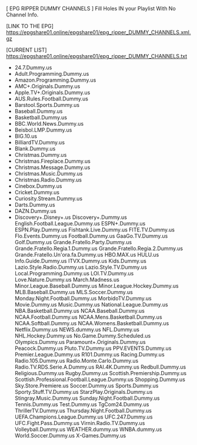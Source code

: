 [ EPG RIPPER DUMMY CHANNELS ]
Fill Holes IN your Playlist With No Channel Info.

[LINK TO THE EPG]
https://epgshare01.online/epgshare01/epg_ripper_DUMMY_CHANNELS.xml.gz

[CURRENT LIST]
https://epgshare01.online/epgshare01/epg_ripper_DUMMY_CHANNELS.txt

- 24.7.Dummy.us
- Adult.Programming.Dummy.us
- Amazon.Programming.Dummy.us
- AMC+.Originals.Dummy.us
- Apple.TV+.Originals.Dummy.us
- AUS.Rules.Football.Dummy.us
- Barstool.Sports.Dummy.us
- Baseball.Dummy.us
- Basketball.Dummy.us
- BBC.World.News.Dummy.us
- Beisbol.LMP.Dummy.us
- BIG.10.us
- BilliardTV.Dummy.us
- Blank.Dummy.us
- Christmas.Dummy.us
- Christmas.Fireplace.Dummy.us
- Christmas.Message.Dummy.us
- Christmas.Music.Dummy.us
- Christmas.Radio.Dummy.us
- Cinebox.Dummy.us
- Cricket.Dummy.us
- Curiosity.Stream.Dummy.us
- Darts.Dummy.us
- DAZN.Dummy.us
- Discovery+.Disney+.us
Discovery+.Dummy.us
English.Football.League.Dummy.us
ESPN+.Dummy.us
ESPN.Play.Dummy.us
Fishtank.Live.Dummy.us
FITE.TV.Dummy.us
Flo.Events.Dummy.us
Football.Dummy.us
GaaGo.TV.Dummy.us
Golf.Dummy.us
Grande.Fratello.Party.Dummy.us
Grande.Fratello.Regia.1.Dummy.us
Grande.Fratello.Regia.2.Dummy.us
Grande.Fratello.Un'ora.fa.Dummy.us
HBO.MAX.us
HULU.us
Info.Guide.Dummy.us
ITVX.Dummy.us
Kids.Dummy.us
Lazio.Style.Radio.Dummy.us
Lazio.Style.TV.Dummy.us
Local.Programming.Dummy.us
LOI.TV.Dummy.us
Love.Nature.Dummy.us
March.Madness.us
Minor.League.Baseball.Dummy.us
Minor.League.Hockey.Dummy.us
MLB.Baseball.Dummy.us
MLS.Soccer.Dummy.us
Monday.Night.Football.Dummy.us
MorbidoTV.Dummy.us
Movie.Dummy.us
Music.Dummy.us
National.League.Dummy.us
NBA.Basketball.Dummy.us
NCAA.Baseball.Dummy.us
NCAA.Football.Dummy.us
NCAA.Mens.Basketball.Dummy.us
NCAA.Softball.Dummy.us
NCAA.Womens.Basketball.Dummy.us
Netflix.Dummy.us
NEWS.dummy.us
NFL.Dummy.us
NHL.Hockey.Dummy.us
No.Game.Dummy.Scheduled.us
Olympics.Dummy.us
Paramount+.Originals.Dummy.us
Peacock.Dummy.us
Pluto.TV.Dummy.us
PPV.EVENTS.Dummy.us
Premier.League.Dummy.us
R101.Dummy.us
Racing.Dummy.us
Radio.105.Dummy.us
Radio.Monte.Carlo.Dummy.us
Radio.TV.RDS.Serie.A.Dummy.us
RAI.4K.Dummy.us
Redbull.Dummy.us
Religious.Dummy.us
Rugby.Dummy.us
Scottish.Premiership.Dummy.us
Scottish.Professional.Football.League.Dummy.us
Shopping.Dummy.us
Sky.Store.Premiere.us
Soccer.Dummy.us
Sports.Dummy.us
Sporty.Stuff.TV.Dummy.us
StarzPlay.Originals.Dummy.us
Stingray.Music.Dummy.us
Sunday.Night.Football.Dummy.us
Tennis.Dummy.us
Test.Dummy.us
TgCom24.Dummy.us
ThrillerTV.Dummy.us
Thursday.Night.Football.Dummy.us
UEFA.Champions.League.Dummy.us
UFC.247.Dummy.us
UFC.Fight.Pass.Dummy.us
Virnin.Radio.TV.Dummy.us
Volleyball.Dummy.us
WEATHER.dummy.us
WNBA.dummy.us
World.Soccer.Dummy.us
X-Games.Dummy.us
